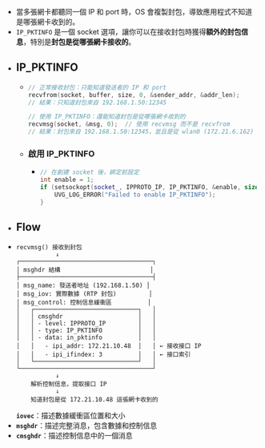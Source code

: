 - 當多張網卡都聽同一個 IP 和 port 時，OS 會複製封包，導致應用程式不知道是哪張網卡收到的。
- `IP_PKTINFO` 是一個 socket 選項，讓你可以在接收封包時獲得**額外的封包信息**，特別是**封包是從哪張網卡接收的**。
- ## IP_PKTINFO
	- ```cpp
	  // 正常接收封包：只能知道發送者的 IP 和 port
	  recvfrom(socket, buffer, size, 0, &sender_addr, &addr_len);
	  // 結果：只知道封包來自 192.168.1.50:12345
	  
	  // 使用 IP_PKTINFO：還能知道封包是從哪張網卡收到的
	  recvmsg(socket, &msg, 0);  // 使用 recvmsg 而不是 recvfrom
	  // 結果：封包來自 192.168.1.50:12345，並且是從 wlan0 (172.21.6.162) 接收的
	  ```
	- ### 啟用 IP_PKTINFO
		- ```cpp
		  // 在創建 socket 後，綁定前設定
		  int enable = 1;
		  if (setsockopt(socket_, IPPROTO_IP, IP_PKTINFO, &enable, sizeof(enable)) < 0) {
		      UVG_LOG_ERROR("Failed to enable IP_PKTINFO");
		  }
		  ```
- ## Flow
- ```
  recvmsg() 接收到封包
             ↓
  ┌─────────────────────────────────────┐
  │ msghdr 結構                         │
  ├─────────────────────────────────────┤
  │ msg_name: 發送者地址 (192.168.1.50) │
  │ msg_iov: 實際數據 (RTP 封包)         │
  │ msg_control: 控制信息緩衝區          │
  │   ┌─────────────────────────────┐   │
  │   │ cmsghdr                     │   │
  │   │ - level: IPPROTO_IP         │   │
  │   │ - type: IP_PKTINFO          │   │
  │   │ - data: in_pktinfo          │   │
  │   │   - ipi_addr: 172.21.10.48  │   │ ← 接收接口 IP
  │   │   - ipi_ifindex: 3          │   │ ← 接口索引
  │   └─────────────────────────────┘   │
  └─────────────────────────────────────┘
             ↓
      解析控制信息，提取接口 IP
             ↓
      知道封包是從 172.21.10.48 這張網卡收到的
  ```
  **`iovec`**：描述數據緩衝區位置和大小
- **`msghdr`**：描述完整消息，包含數據和控制信息
- **`cmsghdr`**：描述控制信息中的一個消息